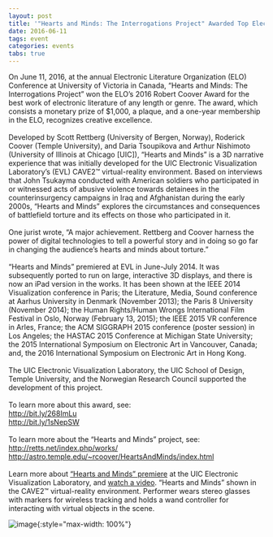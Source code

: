 ```yaml
---
layout: post
title: '"Hearts and Minds: The Interrogations Project" Awarded Top Electronic Literature Prize'
date: 2016-06-11
tags: event
categories: events
tabs: true
---
```


On June 11, 2016, at the annual Electronic Literature Organization (ELO) Conference at University of Victoria in Canada, &ldquo;Hearts and Minds: The Interrogations Project&rdquo; won the ELO&rsquo;s 2016 Robert Coover Award for the best work of electronic literature of any length or genre. The award, which consists a monetary prize of $1,000, a plaque, and a one-year membership in the ELO, recognizes creative excellence.<br><br>
Developed by Scott Rettberg (University of Bergen, Norway), Roderick Coover (Temple University), and Daria Tsoupikova and Arthur Nishimoto (University of Illinois at Chicago [UIC]), &ldquo;Hearts and Minds&rdquo; is a 3D narrative experience that was initially developed for the UIC Electronic Visualization Laboratory&rsquo;s (EVL) CAVE2&trade; virtual-reality environment. Based on interviews that John Tsukayma conducted with American soldiers who participated in or witnessed acts of abusive violence towards detainees in the counterinsurgency campaigns in Iraq and Afghanistan during the early 2000s, &ldquo;Hearts and Minds&rdquo; explores the circumstances and consequences of battlefield torture and its effects on those who participated in it.<br><br>
One jurist wrote, &ldquo;A major achievement. Rettberg and Coover harness the power of digital technologies to tell a powerful story and in doing so go far in changing the audience&rsquo;s hearts and minds about torture.&rdquo;<br><br>
&ldquo;Hearts and Minds&rdquo; premiered at EVL in June-July 2014. It was subsequently ported to run on large, interactive 3D displays, and there is now an iPad version in the works. It has been shown at the IEEE 2014 Visualization conference in Paris; the Literature, Media, Sound conference at Aarhus University in Denmark (November 2013); the Paris 8 University (November 2014); the Human Rights/Human Wrongs International Film Festival in Oslo, Norway (February 13, 2015); the IEEE 2015 VR conference in Arles, France; the ACM SIGGRAPH 2015 conference (poster session) in Los Angeles; the HASTAC 2015 Conference at Michigan State University; the 2015 International Symposium on Electronic Art in Vancouver, Canada; and, the 2016 International Symposium on Electronic Art in Hong Kong.<br><br>
The UIC Electronic Visualization Laboratory, the UIC School of Design, Temple University, and the Norwegian Research Council supported the development of this project.<br><br>
To learn more about this award, see:<br>
<a href="http://bit.ly/268ImLu">http://bit.ly/268ImLu</a><br>
<a href="http://bit.ly/1sNepSW">http://bit.ly/1sNepSW</a><br><br>
To learn more about the &ldquo;Hearts and Minds&rdquo; project, see:<br>
<a href="http://retts.net/index.php/works/">http://retts.net/index.php/works/</a><br>
<a href="http://astro.temple.edu/~rcoover/HeartsAndMinds/index.html">http://astro.temple.edu/~rcoover/HeartsAndMinds/index.html</a><br><br>
Learn more about <a href="https://www.evl.uic.edu/entry.php?id=1162">&ldquo;Hearts and Minds&rdquo; premiere</a> at the UIC Electronic Visualization Laboratory, and <a href="http://bit.ly/265NTpx">watch a video</a>.
&ldquo;Hearts and Minds&rdquo; shown in the CAVE2&trade; virtual-reality environment. Performer wears stereo glasses with markers for wireless tracking and holds a wand controller for interacting with virtual objects in the scene.

![image](https://www.evl.uic.edu/output/originals/elo_heartsminds.png-srcw.jpg){:style="max-width: 100%"}

